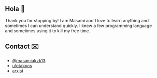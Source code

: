 ## Hola :wave:

Thank you for stopping by! I am Masami and I love to learn anything and sometimes I can understand quickly. I knew a few programming language and sometimes using it to kill my free time.

## Contact :envelope:

* [@masamiakzk13](https://twitter.com/masamiakzk13/)
* [u/otakoos](https://reddit.com/u/otakoos/)
* [arxist](https://arxist.com/masami)
